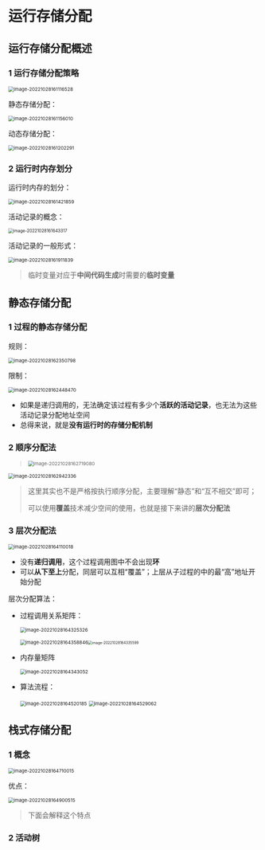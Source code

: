 # 运行存储分配

## 运行存储分配概述

### 1 运行存储分配策略

<img src="README.assets/image-20221028161116528.png" alt="image-20221028161116528" style="zoom:67%;" />

静态存储分配：

<img src="README.assets/image-20221028161156010.png" alt="image-20221028161156010" style="zoom:67%;" />

动态存储分配：

<img src="README.assets/image-20221028161202291.png" alt="image-20221028161202291" style="zoom:67%;" />

### 2 运行时内存划分

运行时内存的划分：

<img src="README.assets/image-20221028161421859.png" alt="image-20221028161421859" style="zoom:67%;" />

活动记录的概念：

<img src="README.assets/image-20221028161643317.png" alt="image-20221028161643317" style="zoom:60%;" />

活动记录的一般形式：

<img src="README.assets/image-20221028161911839.png" alt="image-20221028161911839" style="zoom:67%;" />

>   临时变量对应于**中间代码生成**时需要的**临时变量**

## 静态存储分配

### 1 过程的静态存储分配

规则：

<img src="README.assets/image-20221028162350798.png" alt="image-20221028162350798" style="zoom:67%;" />

限制：

<img src="README.assets/image-20221028162448470.png" alt="image-20221028162448470" style="zoom:67%;" />

-   如果是递归调用的，无法确定该过程有多少个**活跃的活动记录**，也无法为这些活动记录分配地址空间
-   总得来说，就是**没有运行时的存储分配机制**

### 2 顺序分配法

>   <img src="README.assets/image-20221028162719080.png" alt="image-20221028162719080" style="zoom:67%;" />

<img src="README.assets/image-20221028162942336.png" alt="image-20221028162942336" style="zoom:67%;" />

>   这里其实也不是严格按执行顺序分配，主要理解“静态”和“互不相交”即可；
>
>   可以使用**覆盖**技术减少空间的使用，也就是接下来讲的**层次分配法**

### 3 层次分配法

<img src="README.assets/image-20221028164110018.png" alt="image-20221028164110018" style="zoom:67%;" />

-   没有**递归调用**，这个过程调用图中不会出现**环**
-   可以**从下至上**分配，同层可以互相“覆盖”；上层从子过程的中的最“高”地址开始分配

层次分配算法：



-   过程调用关系矩阵：

    <img src="README.assets/image-20221028164325326.png" alt="image-20221028164325326" style="zoom:67%;" />

    <img src="README.assets/image-20221028164358846.png" alt="image-20221028164358846" style="zoom:67%;" /><img src="README.assets/image-20221028164335599.png" alt="image-20221028164335599" style="zoom:50%;" />

-   内存量矩阵

    <img src="README.assets/image-20221028164343052.png" alt="image-20221028164343052" style="zoom:67%;" />

-   算法流程：

    <img src="README.assets/image-20221028164520185.png" alt="image-20221028164520185" style="zoom:67%;" />

    <img src="README.assets/image-20221028164529062.png" alt="image-20221028164529062" style="zoom:67%;" />

## 栈式存储分配

### 1 概念

<img src="README.assets/image-20221028164710015.png" alt="image-20221028164710015" style="zoom:67%;" />

优点：

<img src="README.assets/image-20221028164900515.png" alt="image-20221028164900515" style="zoom:67%;" />

>   下面会解释这个特点

### 2 活动树



